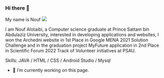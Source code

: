 ### Hi there 👋
My name is Nouf
![](https://arturssmirnovs.github.io/github-profile-readme-generator/images/banner.png)

I am Nouf Alotaibi, a Computer science graduate at Prince Sattam bin Abdulaziz University, interested in developing applications and websites, I won the Archedni website in 1st Place in Google MENA 2021 Solution Challenge and in the graduation project MyFuture application in 2nd Place in Scientific Forum 2022 Track of Volunteer initiatives at PSAU.



Skills: JAVA / HTML / CSS / Android Studio / Mysql

- 🔭 I’m currently working on this page. 




